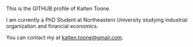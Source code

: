 This is the GITHUB profile of Kalten Toone.

I am currently a PhD Student at Northeastern University studying industrial organization and financial economics.

You can contact my at kalten.toone@gmail.com.

